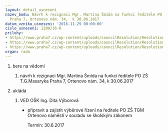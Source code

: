 ```yaml
---
layout: detail_usneseni
nazev_bodu: Návrh k rezignaci Mgr. Martina Šmída na funkci ředitele PO ZŠ T.G.Masaryka
  Praha 7, Ortenovo nám. 34,  k 30.06.2017
datum_vzniku_usneseni: '2016-11-29 00:00:00'
cislo_usneseni: 1209/16-R
prilohy:
- https://www.praha7.cz/wp-content/uploads/councilResolution/Resolutions/28705/export/Duvodovazprava~139463.docx
- https://www.praha7.cz/wp-content/uploads/councilResolution/Resolutions/28705/export/RezignaceMSmid~139462.pdf
- https://www.praha7.cz/wp-content/uploads/councilResolution/Resolutions/28705/export/export~297237.pdf
organ: rada
---
```

<ol id="urzList" class="urzList_view">
<li class="urzClass1" id=""><span name="1">bere na vědomí</span>
<ol class="urzOlClass">
<li style="TEXT-ALIGN: left" class="urzClass2" id=""><span><p>návrh k rezignaci Mgr. Martina Šmída na funkci ředitele PO ZŠ T.G.Masaryka Praha 7, Ortenovo nám. 34, k 30.06.2017</p></span></li></ol></li><li class="urzClass1" id="urzUkoly"><span name="1">ukládá</span><ol class="urzOlClass"><li class="urzClass2"><span><p>VED OŠK Ing. Dita Výborová</p></span><ul class="urzUlClass"><li class="urzClass3"><span><p>připravit a zajistit výběrové řízení na ředitele PO ZŠ TGM Ortenovo náměstí v souladu se školským zákonem</p></span><span class="urzUkolTermin">  Termín:&nbsp;30.6.2017</span></li></ul></li></ol></li>
</ol>